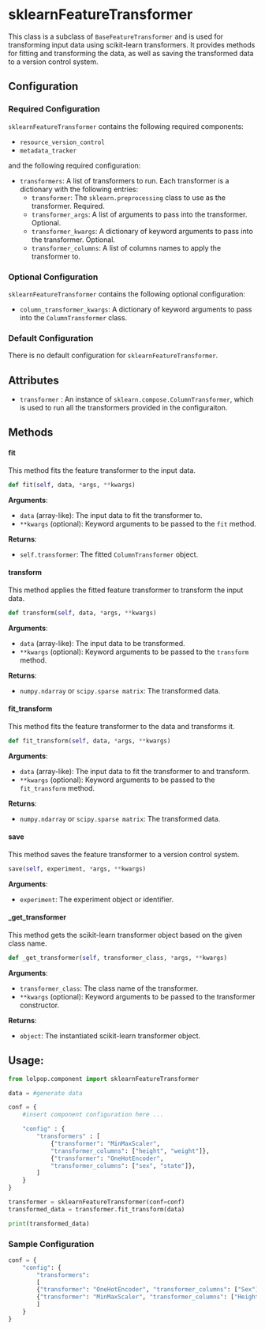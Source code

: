 # sklearnFeatureTransformer

This class is a subclass of `BaseFeatureTransformer` and is used for transforming input data using scikit-learn transformers. It provides methods for fitting and transforming the data, as well as saving the transformed data to a version control system.

## Configuration
### Required Configuration

`sklearnFeatureTransformer` contains the following required components: 

- `resource_version_control`
- `metadata_tracker`

and the following required configuration: 

- `transformers`: A list of transformers to run. Each transformer is a dictionary with the following entries: 
    - `transformer`: The `sklearn.preprocessing` class to use as the transformer. Required. 
    - `transformer_args`: A list of arguments to pass into the transformer. Optional.
    - `transformer_kwargs`: A dictionary of keyword arguments to pass into the transformer. Optional.
    - `transformer_columns`: A list of columns names to apply the transformer to. 

### Optional Configuration 

`sklearnFeatureTransformer` contains the following optional configuration: 

- `column_transformer_kwargs`: A dictionary of keyword arguments to pass into the `ColumnTransformer` class. 

### Default Configuration 

There is no default configuration for `sklearnFeatureTransformer`.

## Attributes

- `transformer` : An instance of `sklearn.compose.ColumnTransformer`, which is used to run all the transformers provided in the configuraiton. 


## Methods 


#### fit 

This method fits the feature transformer to the input data.

```python 
def fit(self, data, *args, **kwargs)
```


**Arguments**:

- `data` (array-like): The input data to fit the transformer to.
- `**kwargs` (optional): Keyword arguments to be passed to the `fit` method.

**Returns**:

- `self.transformer`: The fitted `ColumnTransformer` object.


#### transform 
This method applies the fitted feature transformer to transform the input data.

```python 
def transform(self, data, *args, **kwargs)
```

**Arguments**:

- `data` (array-like): The input data to be transformed.
- `**kwargs` (optional): Keyword arguments to be passed to the `transform` method.

**Returns**:

- `numpy.ndarray` or `scipy.sparse matrix`: The transformed data.


#### fit_transform
This method fits the feature transformer to the data and transforms it.

```python 
def fit_transform(self, data, *args, **kwargs)
```

**Arguments**:

- `data` (array-like): The input data to fit the transformer to and transform.
- `**kwargs` (optional): Keyword arguments to be passed to the `fit_transform` method.

**Returns**:

- `numpy.ndarray` or `scipy.sparse matrix`: The transformed data.

#### save 

This method saves the feature transformer to a version control system.

```python 
save(self, experiment, *args, **kwargs)
```

**Arguments**:

- `experiment`: The experiment object or identifier.

#### _get_transformer 
This method gets the scikit-learn transformer object based on the given class name.

```python
def _get_transformer(self, transformer_class, *args, **kwargs)
```

**Arguments**:

- `transformer_class`: The class name of the transformer.
- `**kwargs` (optional): Keyword arguments to be passed to the transformer constructor.

**Returns**:

- `object`: The instantiated scikit-learn transformer object.


## Usage:
```python
from lolpop.component import sklearnFeatureTransformer 

data = #generate data 

conf = {
    #insert component configuration here ... 

    "config" : {
        "transformers" : [
            {"transformer": "MinMaxScaler",
            "transformer_columns": ["height", "weight"]},
            {"transformer": "OneHotEncoder",
            "transformer_columns": ["sex", "state"]},
        ]
    }
}

transformer = sklearnFeatureTransformer(conf=conf)
transformed_data = transformer.fit_transform(data)

print(transformed_data)
```

### Sample Configuration 

```python 
conf = {
	"config": {
		"transformers": 
		[
		{"transformer": "OneHotEncoder", "transformer_columns": ["Sex"]},
		{"transformer": "MinMaxScaler", "transformer_columns": ["Height", "Weight", "Diameter"]},
		]
	}
}
```